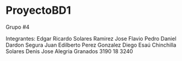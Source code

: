 # ProyectoBD1
Grupo  #4

Integrantes:
Edgar Ricardo Solares Ramirez
Jose Flavio Pedro Daniel Dardon Segura
Juan Edilberto Perez Gonzalez
Diego Esaú Chinchilla Solares
Denis Jose Alegria Granados 3190 18 3240

